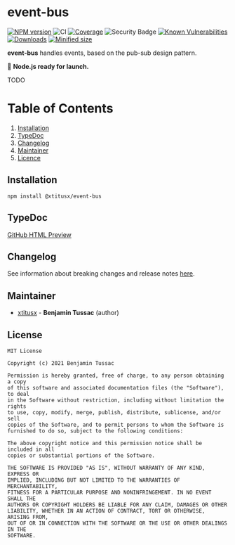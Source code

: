[npm-url]: https://www.npmjs.com/package/@xtitusx/event-bus
[npm-image]: https://img.shields.io/npm/v/@xtitusx/event-bus
[ci-image]: https://img.shields.io/travis/com/xtitusx/event-bus
[codecov-url]: https://codecov.io/gh/xtitusx/event-bus
[codecov-image]: https://codecov.io/gh/xtitusx/event-bus/branch/master/graph/badge.svg?token=6WEWL2D8DB
[snyk-security-image]: https://snyk-widget.herokuapp.com/badge/npm/%40xtitusx%2Fevent-bus/badge.svg
[snyk-url]: https://snyk.io/test/github/xtitusx/event-bus/badge.svg
[snyk-image]: https://snyk.io/test/github/xtitusx/event-bus
[downloads-image]: https://img.shields.io/npm/dm/@xtitusx/event-bus
[min-size-image]: https://img.shields.io/bundlephobia/min/@xtitusx/event-bus

# event-bus

[![NPM version][npm-image]][npm-url]
![CI][ci-image]
[![Coverage][codecov-image]][codecov-url]
![Security Badge][snyk-security-image]
[![Known Vulnerabilities][snyk-url]][snyk-image]
[![Downloads][downloads-image]][npm-url]
[![Minified size][min-size-image]][npm-url]

**event-bus** handles events, based on the pub-sub design pattern.

:rocket: **Node.js ready for launch.**

TODO

# Table of Contents

1. [Installation](#installation)
2. [TypeDoc](#typedoc)
3. [Changelog](#changelog)
4. [Maintainer](#maintainer)
5. [Licence](#licence)

## Installation

```
npm install @xtitusx/event-bus
```

## TypeDoc

[GitHub HTML Preview](https://htmlpreview.github.io/?https://raw.githubusercontent.com/xtitusx/type-guard/master/docs/index.html)

## Changelog

See information about breaking changes and release notes [here](CHANGELOG.md).

## Maintainer

-   [xtitusx](https://github.com/xtitusx) - **Benjamin Tussac** (author)

## License

```
MIT License

Copyright (c) 2021 Benjamin Tussac

Permission is hereby granted, free of charge, to any person obtaining a copy
of this software and associated documentation files (the "Software"), to deal
in the Software without restriction, including without limitation the rights
to use, copy, modify, merge, publish, distribute, sublicense, and/or sell
copies of the Software, and to permit persons to whom the Software is
furnished to do so, subject to the following conditions:

The above copyright notice and this permission notice shall be included in all
copies or substantial portions of the Software.

THE SOFTWARE IS PROVIDED "AS IS", WITHOUT WARRANTY OF ANY KIND, EXPRESS OR
IMPLIED, INCLUDING BUT NOT LIMITED TO THE WARRANTIES OF MERCHANTABILITY,
FITNESS FOR A PARTICULAR PURPOSE AND NONINFRINGEMENT. IN NO EVENT SHALL THE
AUTHORS OR COPYRIGHT HOLDERS BE LIABLE FOR ANY CLAIM, DAMAGES OR OTHER
LIABILITY, WHETHER IN AN ACTION OF CONTRACT, TORT OR OTHERWISE, ARISING FROM,
OUT OF OR IN CONNECTION WITH THE SOFTWARE OR THE USE OR OTHER DEALINGS IN THE
SOFTWARE.
```
